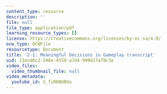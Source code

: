 ```yaml
---
content_type: resource
description: ''
file: null
file_type: application/pdf
learning_resource_types: []
license: https://creativecommons.org/licenses/by-nc-sa/4.0/
ocw_type: OCWFile
resourcetype: Document
title: '2-1: Meaningful Decisions in Gameplay transcript'
uid: 13ecd0c2-246e-4550-a7d4-999d17a79c3e
video_files:
  video_thumbnail_file: null
video_metadata:
  youtube_id: S_fiR00UBGo
---
```

